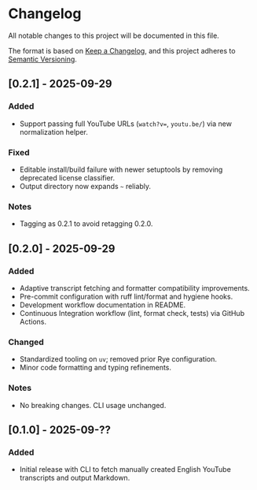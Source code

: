 # Changelog

All notable changes to this project will be documented in this file.

The format is based on [Keep a Changelog](https://keepachangelog.com/en/1.1.0/), and this project adheres to [Semantic Versioning](https://semver.org/spec/v2.0.0.html).

## [0.2.1] - 2025-09-29
### Added
- Support passing full YouTube URLs (`watch?v=`, `youtu.be/`) via new normalization helper.

### Fixed
- Editable install/build failure with newer setuptools by removing deprecated license classifier.
- Output directory now expands `~` reliably.

### Notes
- Tagging as 0.2.1 to avoid retagging 0.2.0.

## [0.2.0] - 2025-09-29
### Added
- Adaptive transcript fetching and formatter compatibility improvements.
- Pre-commit configuration with ruff lint/format and hygiene hooks.
- Development workflow documentation in README.
- Continuous Integration workflow (lint, format check, tests) via GitHub Actions.

### Changed
- Standardized tooling on `uv`; removed prior Rye configuration.
- Minor code formatting and typing refinements.

### Notes
- No breaking changes. CLI usage unchanged.

## [0.1.0] - 2025-09-??
### Added
- Initial release with CLI to fetch manually created English YouTube transcripts and output Markdown.
